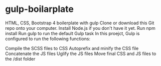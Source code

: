 # gulp-boilarplate
HTML, CSS, Bootstrap 4 boilerplate with gulp 
Clone or download this Git repo onto your computer.
Install Node.js if you don't have it yet.
Run npm install
Run gulp to run the default Gulp task
In this proejct, Gulp is configured to run the following functions:

Compile the SCSS files to CSS
Autoprefix and minify the CSS file
Concatenate the JS files
Uglify the JS files
Move final CSS and JS files to the /dist folder
